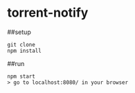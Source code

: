 # torrent-notify


##setup
```
git clone
npm install
```

##run
```
npm start
> go to localhost:8080/ in your browser
```